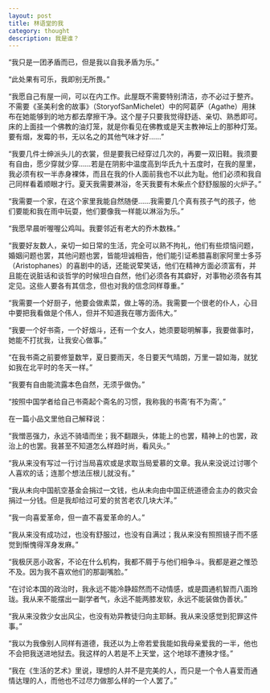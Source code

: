```yaml
---
layout: post
title: 林语堂的我
category: thought
description: 我是谁？
---
```


“我只是一团矛盾而已，但是我以自我矛盾为乐。”

“此处果有可乐，我即别无所畏。”

“我愿自己有屋一间，可以在内工作。此屋既不需要特别清洁，亦不必过于整齐。不需要《圣美利舍的故事》（StoryofSanMichelet）中的阿葛萨（Agathe）用抹布在她能够到的地方都去摩擦干净。这个屋子只要我觉得舒适、亲切、熟悉即可。床的上面挂一个佛教的油灯笼，就是你看见在佛教或是天主教神坛上的那种灯笼。要有烟，发霉的书，无以名之的其他气味才好……”

“我要几件士绅派头儿的衣裳，但是要我已经穿过几次的，再要一双旧鞋。我须要有自由，愿少穿就少穿……若是在阴影中温度高到华氏九十五度时，在我的屋里，我必须有权一半赤身裸体，而且在我的仆人面前我也不以此为耻。他们必须和我自己同样看着顺眼才行。夏天我需要淋浴，冬天我要有木柴点个舒舒服服的火炉子。”

“我需要一个家，在这个家里我能自然随便……我需要几个真有孩子气的孩子，他们要能和我在雨中玩耍，他们要像我一样能以淋浴为乐。”

“我愿早晨听喔喔公鸡叫。我要邻近有老大的乔木数株。”

“我要好友数人，亲切一如日常的生活，完全可以熟不拘礼，他们有些烦恼问题，婚姻问题也罢，其他问题也罢，皆能坦诚相告，他们能引证希腊喜剧家阿里士多芬（Aristophanes）的喜剧中的话，还能说荤笑话，他们在精神方面必须富有，并且能在说脏话和谈哲学的时候坦白自然，他们必须各有其癖好，对事物必须各有其定见。这些人要各有其信念，但也对我的信念同样尊重。”

“我需要一个好厨子，他要会做素菜，做上等的汤。我需要一个很老的仆人，心目中要把我看做是个伟人，但并不知道我在哪方面伟大。”

“我要一个好书斋，一个好烟斗，还有一个女人，她须要聪明解事，我要做事时，她能不打扰我，让我安心做事。”

“在我书斋之前要修篁数竿，夏日要雨天，冬日要天气晴朗，万里一碧如海，就犹如我在北平时的冬天一样。”

“我要有自由能流露本色自然，无须乎做伪。”

“按照中国学者给自己书斋起个斋名的习惯，我称我的书斋‘有不为斋’。”

在一篇小品文里他自己解释说：

“我憎恶强力，永远不骑墙而坐；我不翻跟头，体能上的也罢，精神上的也罢，政治上的也罢。我甚至不知道怎么样趋时尚，看风头。”

“我从来没有写过一行讨当局喜欢或是求取当局爱慕的文章。我从来没说过讨哪个人喜欢的话；连那个想法压根儿就没有。”

“我从未向中国航空基金会捐过一文钱，也从未向由中国正统道德会主办的救灾会捐过一分钱。但是我却给过可爱的贫苦老农几块大洋。”

“我一向喜爱革命，但一直不喜爱革命的人。”

“我从来没有成功过，也没有舒服过，也没有自满过；我从来没有照照镜子而不感觉到惭愧得浑身发麻。”

“我极厌恶小政客，不论在什么机构，我都不屑于与他们相争斗。我都是避之惟恐不及。因为我不喜欢他们的那副嘴脸。”

“在讨论本国的政治时，我永远不能冷静超然而不动情感，或是圆通机智而八面玲珑。我从来不能摆出一副学者气，永远不能两膝发软，永远不能装做伪善状。”

“我从来没救少女出风尘，也没有劝异教徒归向主耶稣。我从来没感觉到犯罪这件事。”

“我以为我像别人同样有道德，我还以为上帝若爱我能如我母亲爱我的一半，他也不会把我送进地狱去。我这样的人若是不上天堂，这个地球不遭殃才怪。”

“我在《生活的艺术》里说，理想的人并不是完美的人，而只是一个令人喜爱而通情达理的人，而他也不过尽力做那么样的一个人罢了。”

  
[SilentVally]:    http://silentvally.github.io  "SilentVally"
